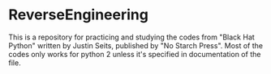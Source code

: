 # ReverseEngineering
This is a repository for practicing and studying the codes from "Black Hat Python" written by Justin Seits, published by "No Starch Press". Most of the codes only works for python 2 unless it's specified in documentation of the file. 
